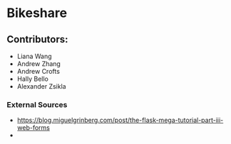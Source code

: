 # Bikeshare
## Contributors:
* Liana Wang
* Andrew Zhang
* Andrew Crofts
* Hally Bello
* Alexander Zsikla

### External Sources
* https://blog.miguelgrinberg.com/post/the-flask-mega-tutorial-part-iii-web-forms
* 